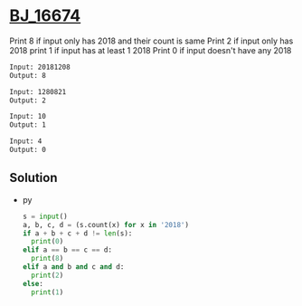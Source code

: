 # [BJ_16674](https://acmicpc.net/problem/16674)

Print 8 if input only has 2018 and their count is same
Print 2 if input only has 2018
print 1 if input has at least 1 2018
Print 0 if input doesn't have any 2018

```txt
Input: 20181208
Output: 8

Input: 1280821
Output: 2

Input: 10
Output: 1

Input: 4
Output: 0
```

## Solution

* py

  ```py
  s = input()
  a, b, c, d = (s.count(x) for x in '2018')
  if a + b + c + d != len(s):
    print(0)
  elif a == b == c == d:
    print(8)
  elif a and b and c and d:
    print(2)
  else:
    print(1)
  ```
